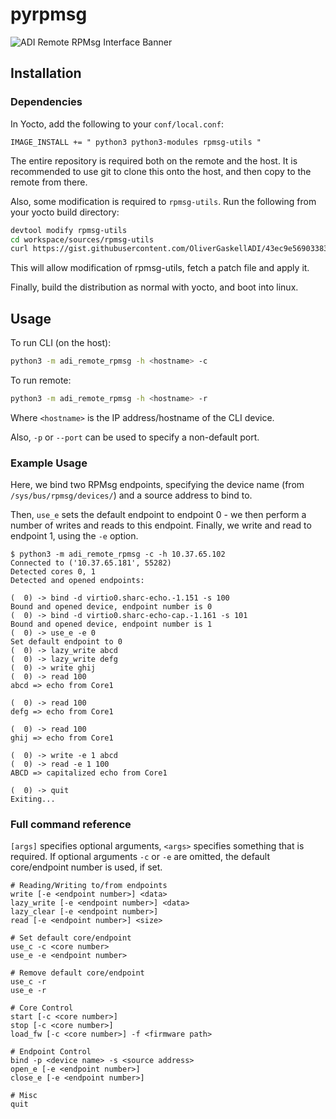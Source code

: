 # pyrpmsg

![ADI Remote RPMsg Interface Banner](https://github.com/OliverGaskellADI/pyrpmsg/blob/0355c3f1aa13d1d76be94b8f219cd89c16debd2b/src/banner.png)

## Installation

### Dependencies

In Yocto, add the following to your `conf/local.conf`:
```
IMAGE_INSTALL += " python3 python3-modules rpmsg-utils "
```

The entire repository is required both on the remote and the host. It is recommended to use git to clone this onto the host, and then copy to the remote from there.

Also, some modification is required to `rpmsg-utils`. Run the following from your yocto build directory:

```bash
devtool modify rpmsg-utils
cd workspace/sources/rpmsg-utils
curl https://gist.githubusercontent.com/OliverGaskellADI/43ec9e5690338370eba4699d290a70eb/raw/a8681ef49f2510611ec2ffd268a125ea8a2dc0ca/0001-Emit-device-path-after-binding.patch | patch -p1
```

This will allow modification of rpmsg-utils, fetch a patch file and apply it.

Finally, build the distribution as normal with yocto, and boot into linux.

## Usage

To run CLI (on the host):
```bash
python3 -m adi_remote_rpmsg -h <hostname> -c
```

To run remote:
```bash
python3 -m adi_remote_rpmsg -h <hostname> -r
```

Where `<hostname>` is the IP address/hostname of the CLI device.

Also, `-p` or `--port` can be used to specify a non-default port.

### Example Usage

Here, we bind two RPMsg endpoints, specifying the device name (from `/sys/bus/rpmsg/devices/`) and a source address to bind to.

Then, `use_e` sets the default endpoint to endpoint 0 - we then perform a number of writes and reads to this endpoint. Finally, we write and read to endpoint 1, using the `-e` option.

```
$ python3 -m adi_remote_rpmsg -c -h 10.37.65.102
Connected to ('10.37.65.181', 55282)
Detected cores 0, 1
Detected and opened endpoints:

(  0) -> bind -d virtio0.sharc-echo.-1.151 -s 100
Bound and opened device, endpoint number is 0
(  0) -> bind -d virtio0.sharc-echo-cap.-1.161 -s 101
Bound and opened device, endpoint number is 1
(  0) -> use_e -e 0
Set default endpoint to 0
(  0) -> lazy_write abcd
(  0) -> lazy_write defg
(  0) -> write ghij
(  0) -> read 100
abcd => echo from Core1

(  0) -> read 100
defg => echo from Core1

(  0) -> read 100
ghij => echo from Core1

(  0) -> write -e 1 abcd
(  0) -> read -e 1 100
ABCD => capitalized echo from Core1

(  0) -> quit
Exiting...
```

### Full command reference

`[args]` specifies optional arguments, `<args>` specifies something that is required. If optional arguments `-c` or `-e` are omitted, the default core/endpoint number is used, if set.

```
# Reading/Writing to/from endpoints
write [-e <endpoint number>] <data>
lazy_write [-e <endpoint number>] <data>
lazy_clear [-e <endpoint number>]
read [-e <endpoint number>] <size>

# Set default core/endpoint
use_c -c <core number>
use_e -e <endpoint number>

# Remove default core/endpoint
use_c -r
use_e -r

# Core Control
start [-c <core number>]
stop [-c <core number>]
load_fw [-c <core number>] -f <firmware path>

# Endpoint Control
bind -p <device name> -s <source address>
open_e [-e <endpoint number>]
close_e [-e <endpoint number>]

# Misc
quit
```
